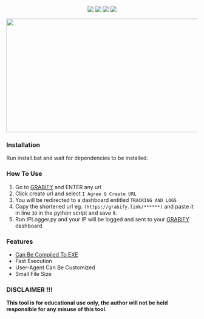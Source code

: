 <p align= "center">
<img src="https://img.shields.io/github/stars/Chainski/IPLogger?style=flat&color=purple"></a>
<img src="https://hits.sh/github.com/Chainski/IPLogger.svg?label=views&color=purple"></a>
<img src="https://img.shields.io/badge/PYTHON-3.10-purple"></a>
<img src="https://img.shields.io/badge/license-GPL--3.0-purple"></a> 
</p>

<p align="center">
  <img width="670" height="300" src="https://github.com/Chainski/IPLogger/assets/96607632/d6e4d7f7-de82-4554-afb9-22f151455a3b">
</p>


### Installation
Run install.bat and wait for dependencies to be installed.

### How To Use


1. Go to [GRABIFY](https://grabify.link) and ENTER any url
2. Click create url and select `I Agree & Create URL`
3. You will be redirected to a dashboard entitled `TRACKING AND LOGS`
4. Copy the shortened url eg. `(https://grabify.link/******)` and paste it in line `30` in the python script and save it.
5. Run IPLogger.py and your IP will be logged and sent to your [GRABIFY](https://grabify.link) dashboard 


### Features

- [Can Be Compiled To EXE](https://github.com/brentvollebregt/auto-py-to-exe)
- Fast Execution
- User-Agent Can Be Customized
- Small File Size

### DISCLAIMER !!! 

**This tool is for educational use only, the author will not be held responsible for any misuse of this tool.**


